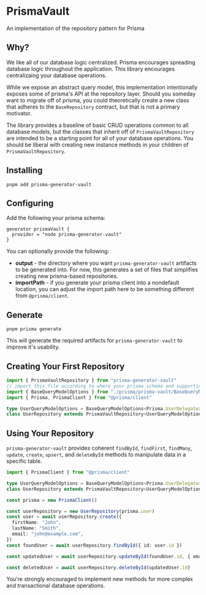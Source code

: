 # PrismaVault

An implementation of the repository pattern for Prisma

## Why?

We like all of our database logic centralized. Prisma encourages spreading database logic throughout the application. This library encourages centralizaing your database operations.

While we expose an abstract query model, this implementation intentionally exposes some of prisma's API at the repository layer. Should you someday want to migrate off of prisma, you could theoretically create a new class that adheres to the `BaseRepository` contract, but that is not a primary motivator.

The library provides a baseline of basic CRUD operations common to all database models, but the classes that inherit off of `PrismaVaultRepository` are intended to be a starting point for all of your database operations. You should be liberal with creating new instance methods in your children of `PrismaVaultRepository`.

## Installing

```
pnpm add prisma-generator-vault
```

## Configuring

Add the following your prisma schema:

```
generator prismaVault {
  provider = "node prisma-generator-vault"
}
```

You can optionally provide the following:

- **output** - the directory where you want `prisma-generator-vault` artifacts to be generated into. For now, this generates a set of files that simplifies creating new prisma-based repositories.
- **importPath** - if you generate your prisma client into a nondefault location, you can adjust the import path here to be something different from `@prisma/client`.

## Generate

```
pnpm prisma generate
```

This will generate the required artifacts for `prisma-generator-vault` to improve it's usability.

## Creating Your First Repository

```typescript
import { PrismaVaultRepository } from "prisma-generator-vault"
// import this file according to where your prisma schema and supporting files are generated
import { BaseQueryModelOptions } from "./prisma/prisma-vault/BaseQueryModelOptions.js"
import { Prisma, PrismaClient } from "@prisma/client"

type UserQueryModelOptions = BaseQueryModelOptions<Prisma.UserDelegate>
class UserRepository extends PrismaVaultRepository<UserQueryModelOptions> {}
```

## Using Your Repository

`prisma-generator-vault` provides coherent `findById`, `findFirst`, `findMany`, `update`, `create`, `upsert`, and `deleteById` methods to manipulate data in a specific table.

```typescript
import { PrismaClient } from "@prisma/client"

type UserQueryModelOptions = BaseQueryModelOptions<Prisma.UserDelegate>
class UserRepository extends PrismaVaultRepository<UserQueryModelOptions> {}

const prisma = new PrismaClient()

const userRepository = new UserRepository(prisma.user)
const user = await userRepository.create({
  firstName: "John",
  lastName: "Smith",
  email: "john@example.com",
})
const foundUser = await userRepository.findById({ id: user.id })

const updatedUser = await userRepository.updateById(foundUser.id, { email: "john.smith@example.com" })

const deletedUser = await userRepository.deleteById(updatedUser.id)
```

You're strongly encouraged to implement new methods for more complex and transactional database operations.

